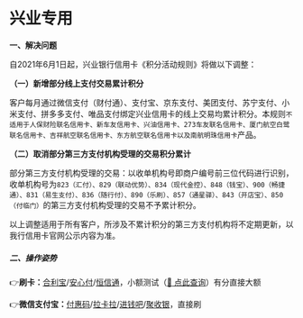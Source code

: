 # 兴业专用

**一、解决问题**

自2021年6月1日起，兴业银行信用卡《积分活动规则》将做以下调整：

**（一）新增部分线上支付交易累计积分**

客户每月通过微信支付（财付通）、支付宝、京东支付、美团支付、苏宁支付、小米支付、拼多多支付、唯品支付绑定兴业信用卡的线上交易均累计积分。本规则`不适用于人保财险联名信用卡、新车友信用卡、兴油信用卡、273车友联名信用卡、厦门航空白鹭联名信用卡、吉祥航空联名信用卡、东方航空联名信用卡以及南航明珠信用卡`产品。

**（二）取消部分第三方支付机构受理的交易积分累计**

部分第三方支付机构受理的交易：以收单机构号即商户编号前三位代码进行识别，收单机构号为`823（汇付）、829（联动优势）、834（现代金控）、848（钱宝）、900（畅捷通）、831（易生支付）、836（随行付）、890（乐刷）、857（通星驿）、843（开店宝）、850（付临门）`的第三方支付机构受理的交易不予累计积分。

以上调整适用于所有客户，所涉及不累计积分的第三方支付机构将不定期更新，以我行信用卡官网公示内容为准。

##### 二、操作姿势

👉**刷卡：**[合利宝](tool/hlb.md)/[安心付](tool/axf.md)/[恒信通](tool/hxt.md)，小额测试（[:link: 点此查询](https://www.zjkmkj.com/Weixin/index)）有分直接大额

👉**微信支付宝：**[付惠码](tool/fhm.md)/[拉卡拉](tool/lkl.md)/[进钱吧](tool/jqb.md)/[聚收银](tool/jsy.md)，直接刷

